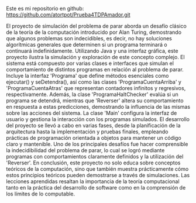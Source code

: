 Este es mi repositorio en github: https://github.com/atortpot/Prueba4TDPAmador.git

El proyecto de simulación del problema de parar aborda un desafío clásico de la teoría de la computación introducido por Alan Turing, demostrando que algunos problemas son indecidibles, es decir, no hay soluciones algorítmicas generales que determinen si un programa terminará o continuará indefinidamente. Utilizando Java y una interfaz gráfica, este proyecto ilustra la simulación y exploración de este concepto complejo.
El sistema está compuesto por varias clases e interfaces que simulan el comportamiento de distintos programas en relación al problema de parar. Incluye la interfaz 'Programa' que define métodos esenciales como ejecutar() y seDetendra(), así como las clases 'ProgramaCuentaArriba' y 'ProgramaCuentaAtras' que representan contadores infinitos y regresivos, respectivamente. Además, la clase 'ProgramaHaltChecker' evalúa si un programa se detendrá, mientras que 'Reverser' altera su comportamiento en respuesta a estas predicciones, demostrando la influencia de las mismas sobre las acciones del sistema. La clase 'Main' configura la interfaz de usuario y gestiona la interacción con los programas simulados.
El desarrollo del proyecto se llevó a cabo en varias fases, desde la planificación de la arquitectura hasta la implementación y pruebas finales, empleando prácticas de programación orientada a objetos para mantener un código claro y mantenible. Uno de los principales desafíos fue hacer comprensible la indecidibilidad del problema de parar, lo cual se logró mediante programas con comportamientos claramente definidos y la utilización del 'Reverser'.
En conclusión, este proyecto no solo educa sobre conceptos teóricos de la computación, sino que también muestra prácticamente cómo estos principios teóricos pueden demostrarse a través de simulaciones. Las lecciones aprendidas resaltan la importancia de la teoría computacional tanto en la práctica del desarrollo de software como en la comprensión de los límites de lo computable.
